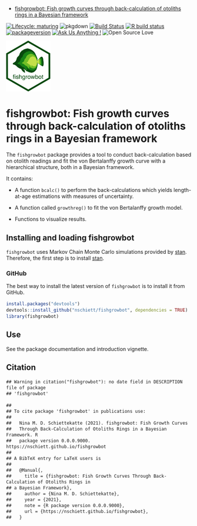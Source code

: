 -   [fishgrowbot: Fish growth curves through back-calculation of
    otoliths rings in a Bayesian
    framework](#fishgrowbot-fish-growth-curves-through-back-calculation-of-otoliths-rings-in-a-bayesian-framework)

<!-- badges: start -->

[![Lifecycle:
maturing](https://img.shields.io/badge/lifecycle-maturing-blue.svg)](https://www.tidyverse.org/lifecycle/#maturing)
![pkgdown](https://github.com/nschiett/fishgrowbot/workflows/pkgdown/badge.svg)
[![Build
Status](https://api.travis-ci.org/nschiett/fishualize.png?branch=master)](https://travis-ci.org/nschiett/fishgrowbot)
[![R build
status](https://github.com/nschiett/fishgrowbot/workflows/R-CMD-check/badge.svg)](https://github.com/nschiett/fishgrowbot/actions)
[![packageversion](https://img.shields.io/badge/Package%20version-x86_64-apple-darwin17.0,%20x86_64,%20darwin17.0,%20x86_64,%20darwin17.0,%20,%204,%200.3,%202020,%2010,%2010,%2079318,%20R,%20R%20version%204.0.3%20(2020-10-10),%20Bunny-Wunnies%20Freak%20Out-orange.svg)](commits/master)
[![Ask Us Anything
!](https://img.shields.io/badge/Ask%20us-anything-1abc9c.svg)](https://github.com/nschiett/fishgrowbot/issues/new)
![Open Source
Love](https://badges.frapsoft.com/os/v2/open-source.svg?v=103)
<!-- badges: end -->

<img src="man/figures/fishgrowbot_logo_white.png" width = 120 alt="fishgrowbot logo"/>

fishgrowbot: Fish growth curves through back-calculation of otoliths rings in a Bayesian framework
==================================================================================================

The `fishgrowbot` package provides a tool to conduct back-calculation
based on otolith readings and fit the von Bertalanffy growth curve with
a hierarchical structure, both in a Bayesian framework.

It contains:

-   A function `bcalc()` to perform the back-calculations which yields
    length-at-age estimations with measures of uncertainty.

-   A function called `growthreg()` to fit the von Bertalanffy growth
    model.

-   Functions to visualize results.

Installing and loading fishgrowbot
----------------------------------

`fishgrowbot` uses Markov Chain Monte Carlo simulations provided by
[stan](https://github.com/stan-dev/rstan/wiki/RStan-Getting-Started).
Therefore, the first step is to install
[stan](https://github.com/stan-dev/rstan/wiki/RStan-Getting-Started).

### GitHub

The best way to install the latest version of `fishgrowbot` is to
install it from GitHub.

``` r
install.packages("devtools")
devtools::install_github("nschiett/fishgrowbot", dependencies = TRUE)
library(fishgrowbot)
```

Use
---

See the package documentation and introduction vignette.

Citation
--------

    ## Warning in citation("fishgrowbot"): no date field in DESCRIPTION file of package
    ## 'fishgrowbot'

    ## 
    ## To cite package 'fishgrowbot' in publications use:
    ## 
    ##   Nina M. D. Schiettekatte (2021). fishgrowbot: Fish Growth Curves
    ##   Through Back-Calculation of Otoliths Rings in a Bayesian Framework. R
    ##   package version 0.0.0.9000. https://nschiett.github.io/fishgrowbot
    ## 
    ## A BibTeX entry for LaTeX users is
    ## 
    ##   @Manual{,
    ##     title = {fishgrowbot: Fish Growth Curves Through Back-Calculation of Otoliths Rings in
    ## a Bayesian Framework},
    ##     author = {Nina M. D. Schiettekatte},
    ##     year = {2021},
    ##     note = {R package version 0.0.0.9000},
    ##     url = {https://nschiett.github.io/fishgrowbot},
    ##   }
